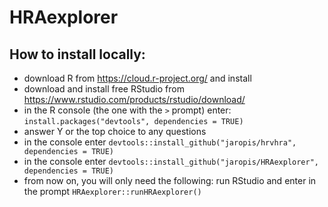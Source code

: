 # HRAexplorer
## How to install locally:
- download R from https://cloud.r-project.org/ and install
- download and install free RStudio from https://www.rstudio.com/products/rstudio/download/
- in the R console (the one with the `>` prompt) enter: `install.packages("devtools", dependencies = TRUE)`
- answer Y or the top choice to any questions
- in the console enter `devtools::install_github("jaropis/hrvhra", dependencies = TRUE)`
- in the console enter  `devtools::install_github("jaropis/HRAexplorer", dependencies = TRUE)`
- from now on, you will only need the following: run RStudio and enter in the prompt `HRAexplorer::runHRAexplorer()`
